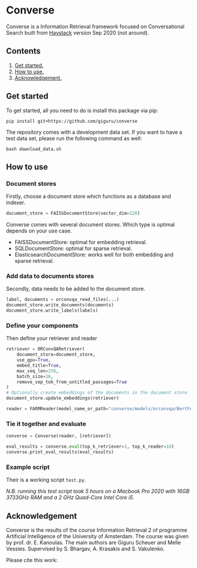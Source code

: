 # Converse
Converse is a Information Retrieval framework focused on Conversational Search built from [Haystack](https://github.com/deepset-ai/haystack) version
Sep 2020  (not around).

## Contents
1. [Get started.](#getstarted)
2. [How to use.](#howtouse)
3. [Acknowledgement.](#acknowledgement)

<a name="getstarted"></a>
## Get started
To get started, all you need to do is install this package via pip:
```
pip install git+https://github.com/giguru/converse 
```

The repository comes with a development data set. If you want to have a test data set, please run the following command
as well:
```
bash download_data.sh
```

<a name="howtouse"></a>
## How to use


### Document stores
Firstly, choose a document store which functions as a database and indexer.
```python
document_store = FAISSDocumentStore(vector_dim=128)
```

Converse comes with several document stores. Which type is optimal depends on your use case.

- FAISSDocumentStore: optimal for embedding retrieval.
- SQLDocumentStore: optimal for sparse retrieval.
- ElasticsearchDocumentStore: works well for both embedding and sparse retrieval.

### Add data to documents stores
Secondly, data needs to be added to the document store.
```python
label, documents = orconvqa_read_files(...)
document_store.write_documents(documents)
document_store.write_labels(labels)
```

### Define your components
Then define your retriever and reader
```python
retriever = ORConvQARetriever(
    document_store=document_store,
    use_gpu=True,
    embed_title=True,
    max_seq_len=256,
    batch_size=16,
    remove_sep_tok_from_untitled_passages=True
)
# Optionally create embeddings of the documents in the document store 
document_store.update_embeddings(retriever)

reader = FARMReader(model_name_or_path="converse/models/orconvqa/BertForORConvQAReader", use_gpu=True, num_processes=2)
``` 

### Tie it together and evaluate
```python
converse = Converse(reader, [retriever])

eval_results = converse.eval(top_k_retriever=1, top_k_reader=10)
converse.print_eval_results(eval_results)
```


### Example script
Their is a working script ``test.py``.

*N.B. running this test script took 5 hours on a Macbook Pro 2020 with 16GB 3733GHz RAM and a 2 GHz Quad-Core Intel Core i5.*   

<a name="acknowledgement"></a>
## Acknowledgement
Converse is the results of the course Information Retrieval 2 of programme Artificial Intelligence of the University
of Amsterdam. The course was given by prof. dr. E. Kanoulas. The main authors are Giguru Scheuer and Melle Vessies.
Supervised by S. Bhargav, A. Krasakis and S. Vakulenko.

Please cite this work:
```

```